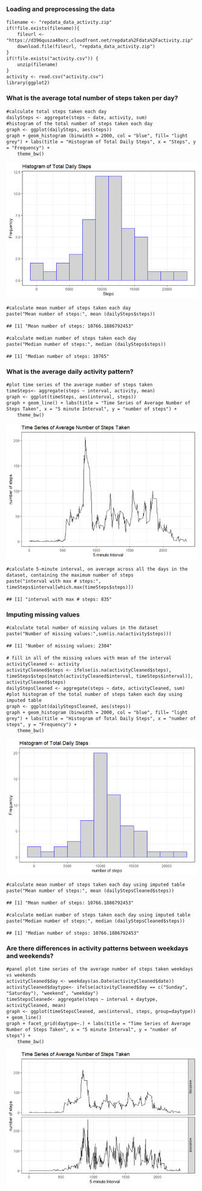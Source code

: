 ### Loading and preprocessing the data

    filename <- "repdata_data_activity.zip"
    if(!file.exists(filename)){
        fileurl <- "https://d396qusza40orc.cloudfront.net/repdata%2Fdata%2Factivity.zip"
        download.file(fileurl, "repdata_data_activity.zip")
    }
    if(!file.exists("activity.csv")) {
        unzip(filename)
    }
    activity <- read.csv("activity.csv")
    library(ggplot2)

### What is the average total number of steps taken per day?

    #calculate total steps taken each day
    dailySteps <- aggregate(steps ~ date, activity, sum)
    #histogram of the total number of steps taken each day
    graph <- ggplot(dailySteps, aes(steps))
    graph + geom_histogram (binwidth = 2000, col = "blue", fill= "light grey") + labs(title = "Histogram of Total Daily Steps", x = "Steps", y = "Frequency") + 
        theme_bw()

![](PA1_template_files/figure-markdown_strict/average%20total%20steps-1.png)

    #calculate mean number of steps taken each day
    paste("Mean number of steps:", mean (dailySteps$steps))

    ## [1] "Mean number of steps: 10766.1886792453"

    #calculate median number of steps taken each day
    paste("Median number of steps:", median (dailySteps$steps))

    ## [1] "Median number of steps: 10765"

### What is the average daily activity pattern?

    #plot time series of the average number of steps taken
    timeSteps<- aggregate(steps ~ interval, activity, mean)
    graph <- ggplot(timeSteps, aes(interval, steps))
    graph + geom_line() + labs(title = "Time Series of Average Number of Steps Taken", x = "5 minute Interval", y = "number of steps") + 
        theme_bw()

![](PA1_template_files/figure-markdown_strict/average%20daily%20activity-1.png)

    #calculate 5-minute interval, on average across all the days in the dataset, containing the maximum number of steps
    paste("interval with max # steps:", timeSteps$interval[which.max(timeSteps$steps)])

    ## [1] "interval with max # steps: 835"

### Imputing missing values

    #calculate total number of missing values in the dataset
    paste("Number of missing values:",sum(is.na(activity$steps)))

    ## [1] "Number of missing values: 2304"

    # fill in all of the missing values with mean of the interval
    activityCleaned <- activity
    activityCleaned$steps <- ifelse(is.na(activityCleaned$steps), timeSteps$steps[match(activityCleaned$interval, timeSteps$interval)], activityCleaned$steps)
    dailyStepsCleaned <- aggregate(steps ~ date, activityCleaned, sum) 
    #plot histogram of the total number of steps taken each day using imputed table
    graph <- ggplot(dailyStepsCleaned, aes(steps))
    graph + geom_histogram (binwidth = 2000, col = "blue", fill= "light grey") + labs(title = "Histogram of Total Daily Steps", x = "number of steps", y = "Frequency") + 
        theme_bw()

![](PA1_template_files/figure-markdown_strict/missing%20values%20histogram-1.png)

    #calculate mean number of steps taken each day using imputed table
    paste("Mean number of steps:", mean (dailyStepsCleaned$steps))

    ## [1] "Mean number of steps: 10766.1886792453"

    #calculate median number of steps taken each day using imputed table
    paste("Median number of steps:", median (dailyStepsCleaned$steps))

    ## [1] "Median number of steps: 10766.1886792453"

### Are there differences in activity patterns between weekdays and weekends?

    #panel plot time series of the average number of steps taken weekdays vs weekends
    activityCleaned$day <- weekdays(as.Date(activityCleaned$date))
    activityCleaned$daytype<- ifelse(activityCleaned$day == c("Sunday", "Saturday"), "weekend", "weekday")
    timeStepsCleaned<- aggregate(steps ~ interval + daytype, activityCleaned, mean)
    graph <- ggplot(timeStepsCleaned, aes(interval, steps, group=daytype)) + geom_line()
    graph + facet_grid(daytype~.) + labs(title = "Time Series of Average Number of Steps Taken", x = "5 minute Interval", y = "number of steps") + 
        theme_bw()

![](PA1_template_files/figure-markdown_strict/weekdays%20vs%20weekends-1.png)
